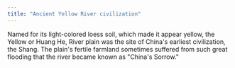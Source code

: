 ```yaml
---
title: "Ancient Yellow River civilization"
---
```

Named for its light-colored loess soil, which made it appear yellow, the Yellow or Huang He, River plain was the site of China's earliest civilization, the Shang. The plain's fertile farmland sometimes suffered from such great flooding that the river became known as &quot;China's Sorrow.&quot;

